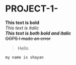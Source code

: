 # PROJECT-1-
**This text is bold**\
_This text is italic_\
***This text is both bold and italic***\
~~OOPS I made an error~~
>Hello
```
my name is shayan
```
